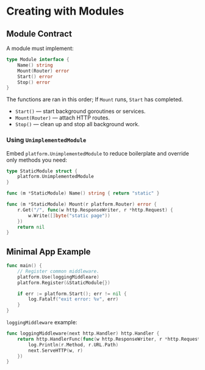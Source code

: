 # Creating with Modules

## Module Contract

A module must implement:

```go
type Module interface {
    Name() string
    Mount(Router) error
    Start() error
    Stop() error
}
```

The functions are ran in this order; If `Mount` runs, `Start` has completed.

- `Start()` — start background goroutines or services.
- `Mount(Router)` — attach HTTP routes.
- `Stop()` — clean up and stop all background work.

### Using `UnimplementedModule`

Embed `platform.UnimplementedModule` to reduce boilerplate and override only methods you need:

```go
type StaticModule struct {
    platform.UnimplementedModule
}

func (m *StaticModule) Name() string { return "static" }

func (m *StaticModule) Mount(r platform.Router) error {
    r.Get("/", func(w http.ResponseWriter, r *http.Request) {
        w.Write([]byte("static page"))
    })
    return nil
}
```

## Minimal App Example

```go
func main() {
	// Register common middleware.
	platform.Use(loggingMiddleare)
	platform.Register(&StaticModule{})

	if err := platform.Start(); err != nil {
		log.Fatalf("exit error: %v", err)
	}
}
```

`loggingMiddleware` example:

```go
func loggingMiddleware(next http.Handler) http.Handler {
    return http.HandlerFunc(func(w http.ResponseWriter, r *http.Request) {
        log.Println(r.Method, r.URL.Path)
        next.ServeHTTP(w, r)
    })
}
```
